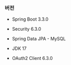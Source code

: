 ### 버전

- Spring Boot 3.3.0

- Security 6.3.0

- Spring Data JPA - MySQL

- JDK 17

- OAuth2 Client 6.3.0